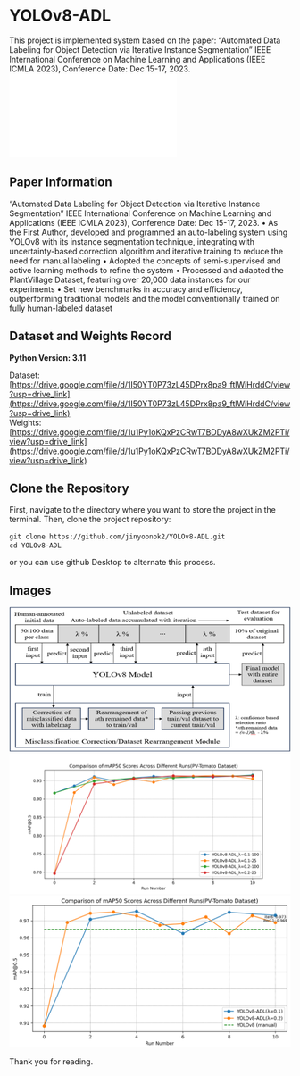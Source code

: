 # YOLOv8-ADL
This project is implemented system based on the paper: “Automated Data Labeling for Object Detection via Iterative Instance Segmentation” IEEE International Conference on Machine Learning and Applications (IEEE ICMLA 2023), Conference Date: Dec 15-17, 2023.
![Camera Ready Paper](paper/YOLOv8_ADL_ICMLA_2023_Camera_Ready.pdf)

## Paper Information
“Automated Data Labeling for Object Detection via Iterative Instance Segmentation”
IEEE International Conference on Machine Learning and Applications (IEEE ICMLA 2023), Conference Date: Dec 15-17, 2023.
•	As the First Author, developed and programmed an auto-labeling system using YOLOv8 with its instance segmentation technique, integrating with uncertainty-based correction algorithm and iterative training to reduce the need for manual labeling
•	Adopted the concepts of semi-supervised and active learning methods to refine the system
•	Processed and adapted the PlantVillage Dataset, featuring over 20,000 data instances for our experiments
•	Set new benchmarks in accuracy and efficiency, outperforming traditional models and the model conventionally trained on fully human-labeled dataset

## Dataset and Weights Record
**Python Version: 3.11**

Dataset: [https://drive.google.com/file/d/1I50YT0P73zL45DPrx8pa9_ftlWiHrddC/view?usp=drive_link](https://drive.google.com/file/d/1I50YT0P73zL45DPrx8pa9_ftlWiHrddC/view?usp=drive_link)  
Weights: [https://drive.google.com/file/d/1u1Py1oKQxPzCRwT7BDDyA8wXUkZM2PTi/view?usp=drive_link](https://drive.google.com/file/d/1u1Py1oKQxPzCRwT7BDDyA8wXUkZM2PTi/view?usp=drive_link)

## Clone the Repository
First, navigate to the directory where you want to store the project in the terminal. Then, clone the project repository:

```
git clone https://github.com/jinyoonok2/YOLOv8-ADL.git
cd YOLOv8-ADL
```
or you can use github Desktop to alternate this process.

## Images
![Description of Image1](images/1.png)
![Description of Image1](images/2.png)
![Description of Image1](images/3.png)

Thank you for reading.
